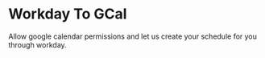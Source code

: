 # Workday To GCal
Allow google calendar permissions and let us create your schedule for you through workday.
